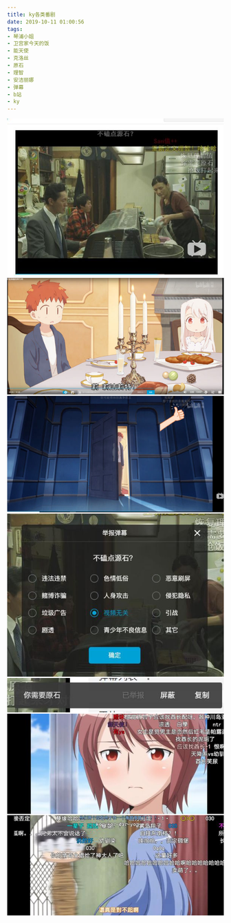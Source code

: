 ```yaml
---
title: ky各类番剧
date: 2019-10-11 01:00:56
tags:
- 琴浦小姐
- 卫宫家今天的饭
- 能天使
- 克洛丝
- 原石
- 理智
- 安洁丽娜
- 弹幕
- b站
- ky
---
```

![](2019-10-11-01-00/01.jpg)
![](2019-10-11-01-00/02.jpg)
![](2019-10-11-01-00/03.jpg)
![](2019-10-11-01-00/04.jpg)
![](2019-10-11-01-00/05.jpg)
![](2019-10-11-01-00/06.jpg)
![](2019-10-11-01-00/07.jpg)
